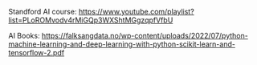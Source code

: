 Standford AI course: https://www.youtube.com/playlist?list=PLoROMvodv4rMiGQp3WXShtMGgzqpfVfbU

AI Books: https://falksangdata.no/wp-content/uploads/2022/07/python-machine-learning-and-deep-learning-with-python-scikit-learn-and-tensorflow-2.pdf
